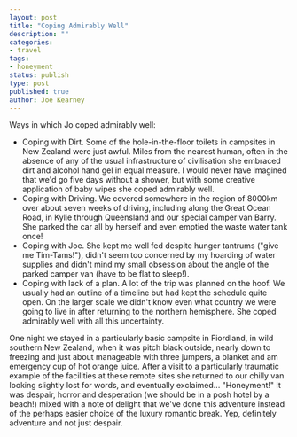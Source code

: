 ```yaml
---
layout: post
title: "Coping Admirably Well"
description: ""
categories:
- travel
tags:
- honeyment
status: publish
type: post
published: true
author: Joe Kearney
---
```


Ways in which Jo coped admirably well:

* Coping with Dirt. Some of the hole-in-the-floor toilets in campsites in New Zealand were just awful. Miles from the nearest human, often in the absence of any of the usual infrastructure of civilisation she embraced dirt and alcohol hand gel in equal measure. I would never have imagined that we'd go five days without a shower, but with some creative application of baby wipes she coped admirably well.
* Coping with Driving. We covered somewhere in the region of 8000km over about seven weeks of driving, including along the Great Ocean Road, in Kylie through Queensland and our special camper van Barry. She parked the car all by herself and even emptied the waste water tank once!
* Coping with Joe. She kept me well fed despite hunger tantrums ("give me Tim-Tams!"), didn't seem too concerned by my hoarding of water supplies and didn't mind my small obsession about the angle of the parked camper van (have to be flat to sleep!).
* Coping with lack of a plan. A lot of the trip was planned on the hoof. We usually had an outline of a timeline but had kept the schedule quite open. On the larger scale we didn't know even what country we were going to live in after returning to the northern hemisphere. She coped admirably well with all this uncertainty.

One night we stayed in a particularly basic campsite in Fiordland, in wild southern New Zealand, when it was pitch black outside, nearly down to freezing and just about manageable with three jumpers, a blanket and am emergency cup of hot orange juice. After a visit to a particularly traumatic example of the facilities at these remote sites she returned to our chilly van looking slightly lost for words, and eventually exclaimed... "Honeyment!" It was despair, horror and desperation (we should be in a posh hotel by a beach!) mixed with a note of delight that we've done this adventure instead of the perhaps easier choice of the luxury romantic break. Yep, definitely adventure and not just despair.
